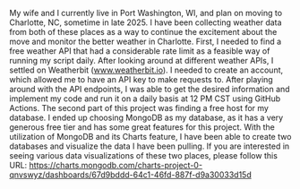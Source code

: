 My wife and I currently live in Port Washington, WI, and plan on moving to Charlotte, NC, sometime in late 2025.
I have been collecting weather data from both of these places as a way to continue the excitement about the move and monitor the better weather in Charlotte.
First, I needed to find a free weather API that had a considerable rate limit as a feasible way of running my script daily.
After looking around at different weather APIs, I settled on Weatherbit (www.weatherbit.io).
I needed to create an account, which allowed me to have an API key to make requests to.
After playing around with the API endpoints, I was able to get the desired information and implement my code and run it on a daily basis at 12 PM CST using GitHub Actions.
The second part of this project was finding a free host for my database.
I ended up choosing MongoDB as my database, as it has a very generous free tier and has some great features for this project.
With the utilization of MongoDB and its Charts feature, I have been able to create two databases and visualize the data I have been pulling.
If you are interested in seeing various data visualizations of these two places, please follow this URL:
https://charts.mongodb.com/charts-project-0-qnvswyz/dashboards/67d9bddd-64c1-46fd-887f-d9a30033d15d
